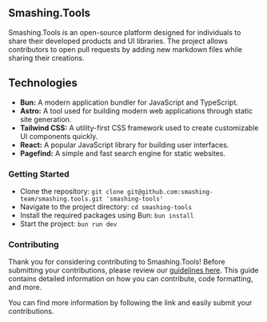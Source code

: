 ## **Smashing.Tools**

Smashing.Tools is an open-source platform designed for individuals to share their developed products and UI libraries. The project allows contributors to open pull requests by adding new markdown files while sharing their creations.

## **Technologies**

- **Bun:** A modern application bundler for JavaScript and TypeScript.
- **Astro:** A tool used for building modern web applications through static site generation.
- **Tailwind CSS:** A utility-first CSS framework used to create customizable UI components quickly.
- **React:** A popular JavaScript library for building user interfaces.
- **Pagefind:** A simple and fast search engine for static websites.

### **Getting Started**

- Clone the repository: `git clone git@github.com:smashing-team/smashing.tools.git 'smashing-tools'`
- Navigate to the project directory: `cd smashing-tools`
- Install the required packages using Bun: `bun install`
- Start the project: `bun run dev`

### **Contributing**

Thank you for considering contributing to Smashing.Tools! Before submitting your contributions, please review our [guidelines here](https://github.com/smashing-team/smashing.tools/blob/main/README.md). This guide contains detailed information on how you can contribute, code formatting, and more.

You can find more information by following the link and easily submit your contributions.